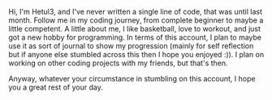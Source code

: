 Hi, I'm Hetul3, and I've never written a single line of code, that was until last month.
Follow me in my coding journey, from complete beginner to maybe a little competent.
A little about me, I like basketball, love to workout, and just got a new hobby for programming. 
In terms of this account, I plan to maybe use it as sort of journal to show my progression (mainly for self reflection but if anyone else stumbled across this then I hope you enjoyed :)). 
I plan on working on other coding projects with my friends, but that's then. 

Anyway, whatever your circumstance in stumbling on this account, I hope you a great rest of your day.
